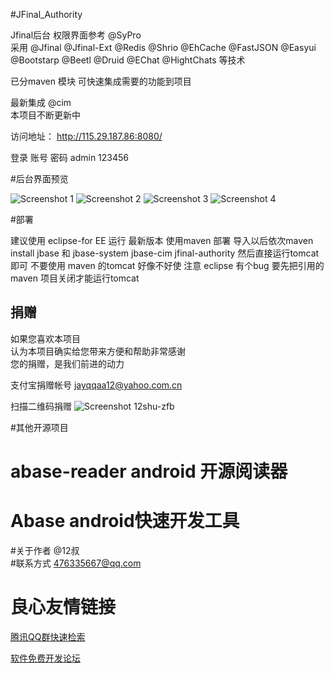 #JFinal_Authority

   Jfinal后台  权限界面参考    @SyPro  
     采用 @Jfinal @Jfinal-Ext @Redis @Shrio @EhCache @FastJSON 
    @Easyui @Bootstarp  @Beetl @Druid @EChat @HightChats   等技术   
    
   已分maven 模块 可快速集成需要的功能到项目 
 
   最新集成   @cim  
   本项目不断更新中 

  
  访问地址： http://115.29.187.86:8080/ 
  
  登录 账号 密码  admin	 123456


 
 #后台界面预览 

  ![Screenshot 1](http://git.oschina.net/jayqqaa12/JFinal_Authority/raw/master/Screenshot/1.png "Screenshot 1")
  ![Screenshot 2](http://git.oschina.net/jayqqaa12/JFinal_Authority/raw/master/Screenshot/2.png "Screenshot 2")
  ![Screenshot 3](http://git.oschina.net/jayqqaa12/JFinal_Authority/raw/master/Screenshot/3.png "Screenshot 3")
  ![Screenshot 4](http://git.oschina.net/jayqqaa12/JFinal_Authority/raw/master/Screenshot/4.png "Screenshot 4")


#部署

建议使用 eclipse-for EE 运行 
最新版本 使用maven 部署 导入以后依次maven install jbase 和 jbase-system jbase-cim jfinal-authority
然后直接运行tomcat 即可 不要使用 maven 的tomcat 好像不好使
注意 eclipse 有个bug 要先把引用的 maven 项目关闭才能运行tomcat





 
## 捐赠
如果您喜欢本项目  
认为本项目确实给您带来方便和帮助非常感谢  
您的捐赠，是我们前进的动力 

支付宝捐赠帐号 jayqqaa12@yahoo.com.cn

扫描二维码捐赠
![Screenshot 12shu-zfb](http://git.oschina.net/jayqqaa12/JFinal_Authority/raw/master/Screenshot/12shu-zfb.png "Screenshot 12shu-zfb")    

 


#其他开源项目  
# abase-reader android 开源阅读器   
# Abase android快速开发工具  
#关于作者 @12叔  
#联系方式 476335667@qq.com


 # 良心友情链接

[腾讯QQ群快速检索](http://u.720life.cn/s/8cf73f7c)

[软件免费开发论坛](http://u.720life.cn/s/bbb01dc0)